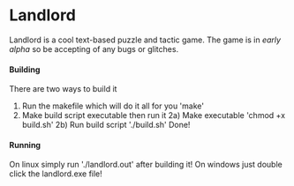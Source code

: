 # Landlord
Landlord is a cool text-based puzzle and tactic game. The game is in *early alpha* so be accepting of any bugs or glitches.
#### Building
There are two ways to build it
1) Run the makefile which will do it all for you
  'make'
2) Make build script executable then run it
2a) Make executable
  'chmod +x build.sh'
2b) Run build script
  './build.sh'
Done!
#### Running
On linux simply run './landlord.out' after building it!
On windows just double click the landlord.exe file!
